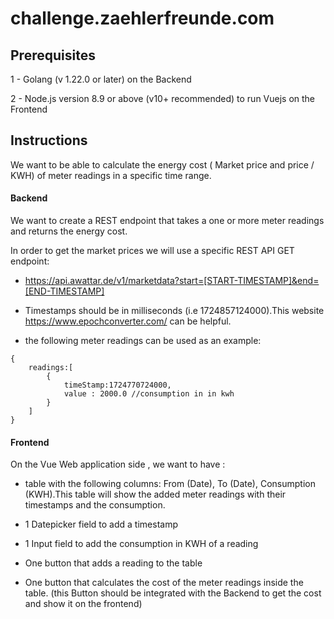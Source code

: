 # challenge.zaehlerfreunde.com

## Prerequisites

 1 - Golang (v 1.22.0 or later) on the Backend

 2 -  Node.js version 8.9 or above (v10+ recommended) to run Vuejs on the Frontend


## Instructions

We want to be able to calculate the energy cost ( Market price and price / KWH) of meter readings in a specific time range.

#### Backend
We want to create a REST endpoint that takes a one or more meter readings and returns the energy cost.

In order to get the market prices we will use a specific REST API GET endpoint:
- https://api.awattar.de/v1/marketdata?start=[START-TIMESTAMP]&end=[END-TIMESTAMP]

- Timestamps should be in milliseconds (i.e 1724857124000).This website https://www.epochconverter.com/  can be helpful.

- the following meter readings can be used as an example: 

```
{
    readings:[
        {
            timeStamp:1724770724000,
            value : 2000.0 //consumption in in kwh
        }
    ]
}
```


#### Frontend
On the Vue Web application side , we want to have :

- table with the following columns: 
From (Date), To (Date), Consumption (KWH).This table will show the added meter readings with their timestamps and the consumption.

- 1 Datepicker field to add a timestamp 
- 1 Input field to add the consumption in KWH of a reading
- One button that adds a reading to the table 
- One button that calculates the cost of the meter readings inside the table.
(this Button should be integrated with the Backend to get the cost and show it on the frontend)

